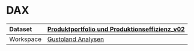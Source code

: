 



# DAX

|Dataset|[Produktportfolio und Produktionseffizienz_v02](./../Produktportfolio-und-Produktionseffizienz_v02.md)|
| :--- | :--- |
|Workspace|[Gustoland Analysen](../../Workspaces/Gustoland-Analysen.md)|
